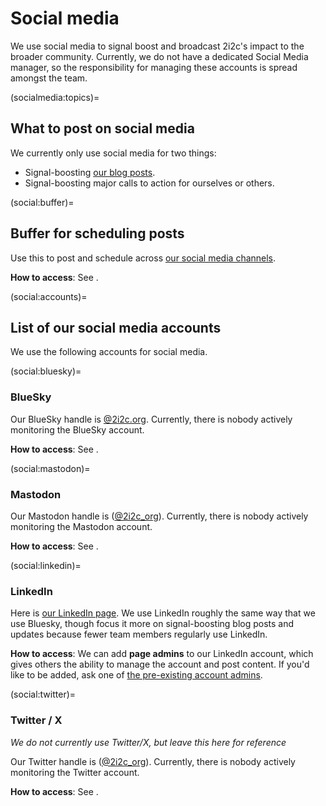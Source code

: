 # Social media

We use social media to signal boost and broadcast 2i2c's impact to the broader community.
Currently, we do not have a dedicated Social Media manager, so the responsibility for managing these accounts is spread amongst the team.

(socialmedia:topics)=
## What to post on social media

We currently only use social media for two things:

- Signal-boosting [our blog posts](./blog.md).
- Signal-boosting major calls to action for ourselves or others.

(social:buffer)=
## Buffer for scheduling posts

Use this to post and schedule across [our social media channels](#social:accounts).

**How to access**: See [](account:bitwarden).

(social:accounts)=
## List of our social media accounts

We use the following accounts for social media.

(social:bluesky)=
### BlueSky

Our BlueSky handle is [@2i2c.org](https://bsky.app/profile/2i2c.org).
Currently, there is nobody actively monitoring the BlueSky account.

**How to access**: See [](account:bitwarden).

(social:mastodon)=
### Mastodon

Our Mastodon handle is ([@2i2c_org](https://hachyderm.io/@2i2c_org)).
Currently, there is nobody actively monitoring the Mastodon account.

**How to access**: See [](account:bitwarden).

(social:linkedin)=
### LinkedIn

Here is [our LinkedIn page](https://www.linkedin.com/company/70495902/).
We use LinkedIn roughly the same way that we use Bluesky, though focus it more on signal-boosting blog posts and updates because fewer team members regularly use LinkedIn.

**How to access**: We can add **page admins** to our LinkedIn account, which gives others the ability to manage the account and post content.
If you'd like to be added, ask one of [the pre-existing account admins](https://www.linkedin.com/company/70495902/admin/manage-admins/).


(social:twitter)=
### Twitter / X

_We do not currently use Twitter/X, but leave this here for reference_

Our Twitter handle is ([@2i2c_org](https://twitter.com/2i2c_org)).
Currently, there is nobody actively monitoring the Twitter account.

**How to access**: See [](account:bitwarden).
